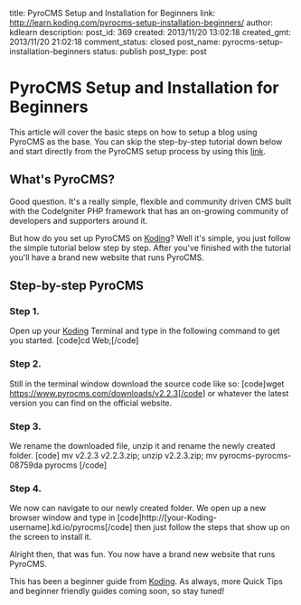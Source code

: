 title: PyroCMS Setup and Installation for Beginners
link: http://learn.koding.com/pyrocms-setup-installation-beginners/
author: kdlearn
description: 
post_id: 369
created: 2013/11/20 13:02:18
created_gmt: 2013/11/20 21:02:18
comment_status: closed
post_name: pyrocms-setup-installation-beginners
status: publish
post_type: post

# PyroCMS Setup and Installation for Beginners

This article will cover the basic steps on how to setup a blog using PyroCMS as the base. You can skip the step-by-step tutorial down below and start directly from the PyroCMS setup process by using this [link](https://koding.com/Develop/Teamwork?import=https://www.pyrocms.com/downloads/v2.2.3).

## What's PyroCMS?

Good question. It's a really simple, flexible and community driven CMS built with the CodeIgniter PHP framework that has an on-growing community of developers and supporters around it.

But how do you set up PyroCMS on [Koding](https://koding.com)? Well it's simple, you just follow the simple tutorial below step by step. After you've finished with the tutorial you'll have a brand new website that runs PyroCMS.

## Step-by-step PyroCMS

### Step 1.

Open up your [Koding](https://koding.com) Terminal and type in the following command to get you started. [code]cd Web;[/code]

### Step 2.

Still in the terminal window download the source code like so: [code]wget https://www.pyrocms.com/downloads/v2.2.3[/code] or whatever the latest version you can find on the official website.

### Step 3.

We rename the downloaded file, unzip it and rename the newly created folder. [code] mv v2.2.3 v2.2.3.zip; unzip v2.2.3.zip; mv pyrocms-pyrocms-08759da pyrocms [/code]

### Step 4.

We now can navigate to our newly created folder. We open up a new browser window and type in [code]http://[your-Koding-username].kd.io/pyrocms[/code] then just follow the steps that show up on the screen to install it.

Alright then, that was fun. You now have a brand new website that runs PyroCMS.

This has been a beginner guide from [Koding](https://koding.com/). As always, more Quick Tips and beginner friendly guides coming soon, so stay tuned!